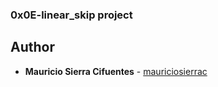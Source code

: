 ### 0x0E-linear_skip project

## Author
* **Mauricio Sierra Cifuentes** - [mauriciosierrac](https://github.com/mauriciosierrac)